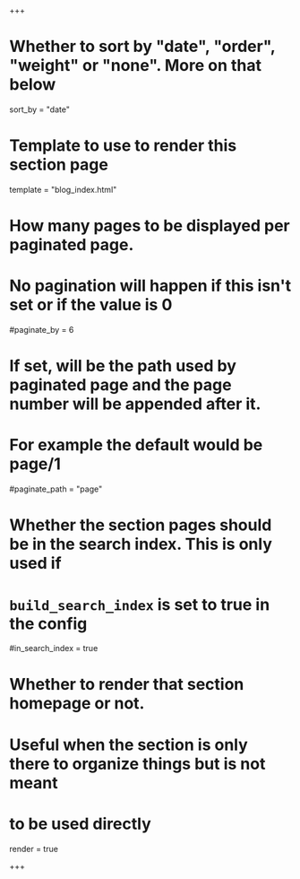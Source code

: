 +++
# Whether to sort by "date", "order", "weight" or "none". More on that below
sort_by = "date"

# Template to use to render this section page
template = "blog_index.html"

# How many pages to be displayed per paginated page.
# No pagination will happen if this isn't set or if the value is 0
#paginate_by = 6

# If set, will be the path used by paginated page and the page number will be appended after it.
# For example the default would be page/1
#paginate_path = "page"

# Whether the section pages should be in the search index. This is only used if
# `build_search_index` is set to true in the config
#in_search_index = true

# Whether to render that section homepage or not.
# Useful when the section is only there to organize things but is not meant
# to be used directly
render = true

+++
